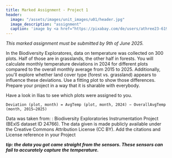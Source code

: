 ```yaml
---
title: Marked Assignment - Project 1
header:
  image: "/assets/images/unit_images/u01/header.jpg"
  image_description: "assignment"
  caption: 'image by <a href="https://pixabay.com/de/users/athree23-6195572/?utm_source=link-attribution&utm_medium=referral&utm_campaign=image&utm_content=4855963">Adrian</a> on <a href="https://pixabay.com/de//?utm_source=link-attribution&utm_medium=referral&utm_campaign=image&utm_content=4855963">Pixabay</a>'
---
```


*This marked assignment must be submitted by 9th of June 2025.*

In the Biodiversity Exploratores, data on temperature was collected on 300 plots. Half of those are in grasslands, the other half in forests. 
You will calculate monthly temperature deviations in 2024 for different plots compared to the overall monthly average from 2015 to 2025. Additionally, you'll explore whether land cover type (forest vs. grassland) appears to influence these deviations. Use a fitting plot to show those differences. Prepare your project in a way that it is sharable with everybody.

Have a look in Ilias to see which plots were assigned to you.

```
Deviation (plot, month) = AvgTemp (plot, month, 2024) − OverallAvgTemp (month, 2015–2025)
```

Data was taken from: : Biodiversity Exploratories Instrumentation Project (BExIS dataset ID 24766).​
The data given is  made publicly available under the Creative Commons Attribution License (CC BY). Add the citations and License reference in your Project

***tip: the data you got came straight from the sensors. These sensors can fail to accurately capture the temperature.***



<!--
In the Biodiversity Exploratores, vegetation surveys have been conducted twice per year from 2009-2020 (https://www.bexis.uni-jena.de/ddm/data/Showdata/30909). 

Additionally, forest management intensitiy has been measured as the Proportion of non-natural tree species, Proportion of harvested tree biomass and Proportion of dead wood showing signs of saw cuts (https://www.bexis.uni-jena.de/ddm/data/Showdata/24646). Detailed information can be found in the meta data description of both data sets (see link).

Your task:

Your task is to compare the number of species between the three regions (S - Schorfheide, H - Hainich and A - Swabian Alb) and to visualize this comparison. Additionally, you are asked to visualize the relationship between the number of species and the three measurements of forest management intensity. Both of these task shall be done for **one selected year of plant data**.

- Download the data provided in the Ilias-folder "Project 1"
- Look up which year you've been assigned to in the table "Year-assigned" in the Project 1 folder. 
- Create a project folder which you share

Note: the data given is is made publicly available under the Creative Commons Attribution License (CC BY). Add the citations and License reference in your Project

Bolliger, R. Hinderling, J., Zwahlen, C., Kunze, S., Fischer, M. & Prati, D. Vegetation Records for Forest EPs, 2009–2020 Version 9 (Biodiversity Exploratories Database, Dataset ID 30909) https://www.bexis.uni-jena.de/ddm/data/Showdata/30909  

Schall, P., Bauhus, J. & Ammer, C.  ForMI dynamics - Forest Management Intensity Index Dynamics of all forest EPs, Version 4 (Biodiversity Exploratories Database, Dataset ID 24646) https://www.bexis.uni-jena.de/ddm/data/Showdata/24646

*Tip: In the timespan covered, there were two inventories of the stand (harvested tree biomass and proportion of non-natural tree species) and dead wood, respectively. Especially the former is quite time consuming and not all plots of a region could be assessed in one year. Think of an appropriate way how to deal with that and describe it in your project*

-->